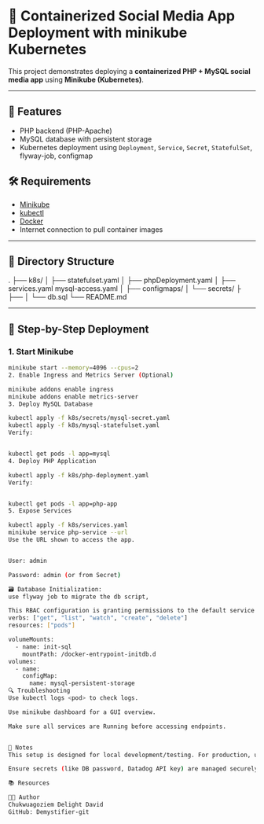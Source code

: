 # 📱 Containerized Social Media App Deployment with minikube Kubernetes

This project demonstrates deploying a **containerized PHP + MySQL social media app** using **Minikube (Kubernetes)**.

---

## 🚀 Features

- PHP backend (PHP-Apache)
- MySQL database with persistent storage
- Kubernetes deployment using `Deployment`, `Service`, `Secret`, `StatefulSet`, flyway-job, configmap


## 🛠️ Requirements

- [Minikube](https://minikube.sigs.k8s.io/docs/start/)
- [kubectl](https://kubernetes.io/docs/tasks/tools/)
- [Docker](https://www.docker.com/)
- Internet connection to pull container images

---

## 📂 Directory Structure

.
├── k8s/
│ ├── statefulset.yaml
│ ├── phpDeployment.yaml
│ ├── services.yaml
      mysql-access.yaml
│ ├── configmaps/
│ └── secrets/
├
├── 
│ └── db.sql
└── README.md


---

## 🐳 Step-by-Step Deployment

### 1. Start Minikube

```bash
minikube start --memory=4096 --cpus=2
2. Enable Ingress and Metrics Server (Optional)

minikube addons enable ingress
minikube addons enable metrics-server
3. Deploy MySQL Database

kubectl apply -f k8s/secrets/mysql-secret.yaml
kubectl apply -f k8s/mysql-statefulset.yaml
Verify:


kubectl get pods -l app=mysql
4. Deploy PHP Application

kubectl apply -f k8s/php-deployment.yaml
Verify:


kubectl get pods -l app=php-app
5. Expose Services

kubectl apply -f k8s/services.yaml
minikube service php-service --url
Use the URL shown to access the app.


User: admin

Password: admin (or from Secret)

🗃️ Database Initialization:
use flyway job to migrate the db script,

This RBAC configuration is granting permissions to the default service account so that a Kubernetes Job (like Flyway database migrations) can do the following operations on Pods in the default namespaces
verbs: ["get", "list", "watch", "create", "delete"]
resources: ["pods"]

volumeMounts:
  - name: init-sql
    mountPath: /docker-entrypoint-initdb.d
volumes:
  - name: 
    configMap:
      name: mysql-persistent-storage
🔍 Troubleshooting
Use kubectl logs <pod> to check logs.

Use minikube dashboard for a GUI overview.

Make sure all services are Running before accessing endpoints.


📌 Notes
This setup is designed for local development/testing. For production, use AWS EKS, RDS, Secrets Manager, and CloudWatch integration.

Ensure secrets (like DB password, Datadog API key) are managed securely.

📚 Resources

👨‍💻 Author
Chukwuagoziem Delight David
GitHub: Demystifier-git